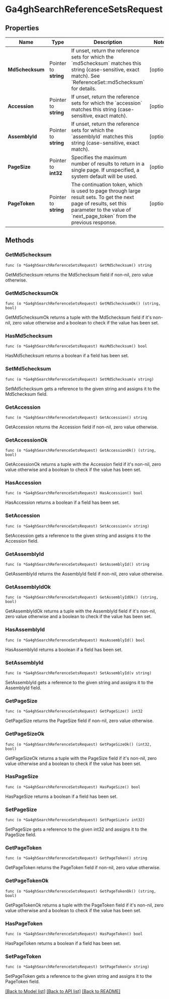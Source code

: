 # Ga4ghSearchReferenceSetsRequest

## Properties

Name | Type | Description | Notes
------------ | ------------- | ------------- | -------------
**Md5checksum** | Pointer to **string** | If unset, return the reference sets for which the &#x60;md5checksum&#x60; matches this string (case-sensitive, exact match). See &#x60;ReferenceSet::md5checksum&#x60; for details. | [optional] 
**Accession** | Pointer to **string** | If unset, return the reference sets for which the &#x60;accession&#x60; matches this string (case-sensitive, exact match). | [optional] 
**AssemblyId** | Pointer to **string** | If unset, return the reference sets for which the &#x60;assemblyId&#x60; matches this string (case-sensitive, exact match). | [optional] 
**PageSize** | Pointer to **int32** | Specifies the maximum number of results to return in a single page. If unspecified, a system default will be used. | [optional] 
**PageToken** | Pointer to **string** | The continuation token, which is used to page through large result sets. To get the next page of results, set this parameter to the value of &#x60;next_page_token&#x60; from the previous response. | [optional] 

## Methods

### GetMd5checksum

`func (o *Ga4ghSearchReferenceSetsRequest) GetMd5checksum() string`

GetMd5checksum returns the Md5checksum field if non-nil, zero value otherwise.

### GetMd5checksumOk

`func (o *Ga4ghSearchReferenceSetsRequest) GetMd5checksumOk() (string, bool)`

GetMd5checksumOk returns a tuple with the Md5checksum field if it's non-nil, zero value otherwise
and a boolean to check if the value has been set.

### HasMd5checksum

`func (o *Ga4ghSearchReferenceSetsRequest) HasMd5checksum() bool`

HasMd5checksum returns a boolean if a field has been set.

### SetMd5checksum

`func (o *Ga4ghSearchReferenceSetsRequest) SetMd5checksum(v string)`

SetMd5checksum gets a reference to the given string and assigns it to the Md5checksum field.

### GetAccession

`func (o *Ga4ghSearchReferenceSetsRequest) GetAccession() string`

GetAccession returns the Accession field if non-nil, zero value otherwise.

### GetAccessionOk

`func (o *Ga4ghSearchReferenceSetsRequest) GetAccessionOk() (string, bool)`

GetAccessionOk returns a tuple with the Accession field if it's non-nil, zero value otherwise
and a boolean to check if the value has been set.

### HasAccession

`func (o *Ga4ghSearchReferenceSetsRequest) HasAccession() bool`

HasAccession returns a boolean if a field has been set.

### SetAccession

`func (o *Ga4ghSearchReferenceSetsRequest) SetAccession(v string)`

SetAccession gets a reference to the given string and assigns it to the Accession field.

### GetAssemblyId

`func (o *Ga4ghSearchReferenceSetsRequest) GetAssemblyId() string`

GetAssemblyId returns the AssemblyId field if non-nil, zero value otherwise.

### GetAssemblyIdOk

`func (o *Ga4ghSearchReferenceSetsRequest) GetAssemblyIdOk() (string, bool)`

GetAssemblyIdOk returns a tuple with the AssemblyId field if it's non-nil, zero value otherwise
and a boolean to check if the value has been set.

### HasAssemblyId

`func (o *Ga4ghSearchReferenceSetsRequest) HasAssemblyId() bool`

HasAssemblyId returns a boolean if a field has been set.

### SetAssemblyId

`func (o *Ga4ghSearchReferenceSetsRequest) SetAssemblyId(v string)`

SetAssemblyId gets a reference to the given string and assigns it to the AssemblyId field.

### GetPageSize

`func (o *Ga4ghSearchReferenceSetsRequest) GetPageSize() int32`

GetPageSize returns the PageSize field if non-nil, zero value otherwise.

### GetPageSizeOk

`func (o *Ga4ghSearchReferenceSetsRequest) GetPageSizeOk() (int32, bool)`

GetPageSizeOk returns a tuple with the PageSize field if it's non-nil, zero value otherwise
and a boolean to check if the value has been set.

### HasPageSize

`func (o *Ga4ghSearchReferenceSetsRequest) HasPageSize() bool`

HasPageSize returns a boolean if a field has been set.

### SetPageSize

`func (o *Ga4ghSearchReferenceSetsRequest) SetPageSize(v int32)`

SetPageSize gets a reference to the given int32 and assigns it to the PageSize field.

### GetPageToken

`func (o *Ga4ghSearchReferenceSetsRequest) GetPageToken() string`

GetPageToken returns the PageToken field if non-nil, zero value otherwise.

### GetPageTokenOk

`func (o *Ga4ghSearchReferenceSetsRequest) GetPageTokenOk() (string, bool)`

GetPageTokenOk returns a tuple with the PageToken field if it's non-nil, zero value otherwise
and a boolean to check if the value has been set.

### HasPageToken

`func (o *Ga4ghSearchReferenceSetsRequest) HasPageToken() bool`

HasPageToken returns a boolean if a field has been set.

### SetPageToken

`func (o *Ga4ghSearchReferenceSetsRequest) SetPageToken(v string)`

SetPageToken gets a reference to the given string and assigns it to the PageToken field.


[[Back to Model list]](../README.md#documentation-for-models) [[Back to API list]](../README.md#documentation-for-api-endpoints) [[Back to README]](../README.md)


